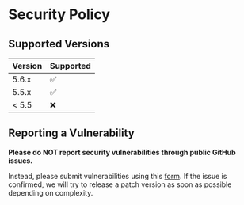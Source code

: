 # Security Policy

## Supported Versions

| Version | Supported          |
| ------- | ------------------ |
| 5.6.x   | :white_check_mark: |
| 5.5.x   | :white_check_mark: |
| < 5.5   | :x:                |

## Reporting a Vulnerability

**Please do NOT report security vulnerabilities through public GitHub issues.**

Instead, please submit vulnerabilities using this [form](https://github.com/nhibernate/nhibernate-core/security/advisories/new). 
If the issue is confirmed, we will try to release a patch version as soon as possible depending on complexity.
